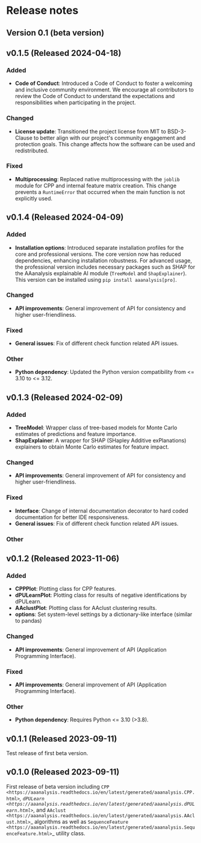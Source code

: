 # Release notes

## Version 0.1 (beta version)

## v0.1.5 (Released 2024-04-18)

### Added
- **Code of Conduct**: Introduced a Code of Conduct to foster a welcoming and inclusive community environment.
    We encourage all contributors to review the Code of Conduct to understand the expectations and
    responsibilities when participating in the project.

### Changed
- **License update**: Transitioned the project license from MIT to BSD-3-Clause to better align with our project's
    community engagement and protection goals. This change affects how the software can be used and redistributed.

### Fixed
- **Multiprocessing**: Replaced native multiprocessing with the `joblib` module for CPP and internal feature matrix
    creation. This change prevents a `RuntimeError` that occurred when the main function is not explicitly used.


## v0.1.4 (Released 2024-04-09)

### Added
- **Installation options**: Introduced separate installation profiles for the core and professional versions.
    The core version now has reduced dependencies, enhancing installation robustness. For advanced usage, the
    professional version includes necessary packages such as SHAP for the AAanalysis explainable AI module
    (`TreeModel` and `ShapExplainer`). This version can be installed using `pip install aaanalysis[pro]`.

### Changed
- **API improvements**: General improvement of API for consistency and higher user-friendliness.

### Fixed
- **General issues**: Fix of different check function related API issues.

### Other
- **Python dependency**: Updated the Python version compatibility from <= 3.10 to <= 3.12.


## v0.1.3 (Released 2024-02-09)

### Added
- **TreeModel**: Wrapper class of tree-based models for Monte Carlo estimates of predictions and feature importance.
- **ShapExplainer**: A wrapper for SHAP (SHapley Additive exPlanations) explainers to obtain Monte Carlo estimates
    for feature impact.

### Changed
- **API improvements**: General improvement of API for consistency and higher user-friendliness.

### Fixed
- **Interface**: Change of internal documentation decorator to hard coded documentation for better IDE responsiveness.
- **General issues**: Fix of different check function related API issues.

### Other


## v0.1.2 (Released 2023-11-06)

### Added
- **CPPPlot**: Plotting class for CPP features.
- **dPULearnPlot**: Plotting class for results of negative identifications by dPULearn.
- **AAclustPlot**: Plotting class for AAclust clustering results.
- **options**: Set system-level settings by a dictionary-like interface (similar to pandas)

### Changed
- **API improvements**: General improvement of API (Application Programming Interface).

### Fixed
- **API improvements**: General improvement of API (Application Programming Interface).

### Other
- **Python dependency**: Requires Python <= 3.10 (>3.8).


## v0.1.1 (Released 2023-09-11)
Test release of first beta version.


## v0.1.0 (Released 2023-09-11)
First release of beta version including
`CPP <https://aaanalysis.readthedocs.io/en/latest/generated/aaanalysis.CPP.html>`_,
`dPULearn <https://aaanalysis.readthedocs.io/en/latest/generated/aaanalysis.dPULearn.html>`_,
and `AAclust <https://aaanalysis.readthedocs.io/en/latest/generated/aaanalysis.AAclust.html>`_ algorithms
as well as
`SequenceFeature <https://aaanalysis.readthedocs.io/en/latest/generated/aaanalysis.SequenceFeature.html>`_
utility class.
